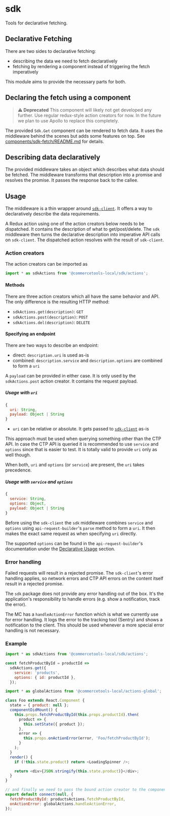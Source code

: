 # sdk

Tools for declarative fetching.

## Declarative Fetching

There are two sides to declarative fetching:

* describing the data we need to fetch declaratively
* fetching by rendering a component instead of triggering the fetch imperatively

This module aims to provide the necessary parts for both.

## Declaring the fetch using a component

> **⚠️ Deprecated** This component will likely not get developed any further. Use regular redux-style action creators for now. In the future we plan to use Apollo to replace this completely.

The provided `Sdk.Get` component can be rendered to fetch data. It uses the
middleware behind the scenes but adds some features on top. See
[components/sdk-fetch/README.md](./components/sdk-fetch/README.md) for details.

## Describing data declaratively

The provided middleware takes an object which describes what data should be
fetched. The middleware transforms that description into a promise and resolves
the promise. It passes the response back to the callee.

## Usage

The middleware is a thin wrapper around [`sdk-client`](https://commercetools.github.io/nodejs/sdk/api/sdkClient.html). It offers a way to declaratively describe the data requirements.

A Redux action using one of the action creators below needs to be dispatched. It contains the description of what to get/post/delete. The `sdk` middleware then turns the declarative description into imperative API calls on `sdk-client`. The dispatched action resolves with the result of `sdk-client`.

### Action creators

The action creators can be imported as

```js
import * as sdkActions from '@commercetools-local/sdk/actions';
```

#### Methods

There are three action creators which all have the same behavior and API. The only difference is the resulting HTTP method:

* `sdkActions.get(description)`: `GET`
* `sdkActions.post(description)`: `POST`
* `sdkActions.del(description)`: `DELETE`

#### Specifying an endpoint

There are two ways to describe an endpoint:

* direct: `description.uri` is used as-is
* combined: `description.service` and `description.options` are combined to form a `uri`

A `payload` can be provided in either case. It is only used by the `sdkActions.post` action creator. It contains the request payload.

##### Usage with `uri`

```js
{
  uri: String,
  payload: Object | String
}
```

* `uri` can be relative or absolute. It gets passed to [`sdk-client`](https://commercetools.github.io/nodejs/sdk/api/sdkClient.html) as-is

This approach must be used when querying something other than the CTP API. In case the CTP API is queried it is recommended to use `service` and `options` since that is easier to test. It is totally valid to provide `uri` only as well though.

When both, `uri` and `options` (or `service`) are present, the `uri` takes precedence.

##### Usage with `service` and `options`

```js
{
  service: String,
  options: Object,
  payload: Object | String
}
```

Before using the `sdk-client` the `sdk` middleware combines `service` and `options` using `api-request-builder`'s `parse` method to form a `uri`. It then makes the exact same request as when specifying `uri` directly.

The supported `options` can be found in the `api-request-builder`'s documentation under the [Declarative Usage](https://commercetools.github.io/nodejs/sdk/api/apiRequestBuilder.html#declarative-usage) section.

### Error handling

Failed requests will result in a rejected promise. The `sdk-client`'s error handling applies, so network errors and CTP API errors on the content itself result in a rejected promise.

The `sdk` package does not provide any error handling out of the box. It's the application's responsibility to handle errors (e.g. show a notification, track the error).

The MC has a `handleActionError` function which is what we currently use for error handling. It logs the error to the tracking tool (Sentry) and shows a notification to the client. This should be used whenever a more special error handling is not necessary.

### Example

```js
import * as sdkActions from '@commercetools-local/sdk/actions';

const fetchProductById = productId =>
  sdkActions.get({
    service: 'products',
    options: { id: productId },
  });
```

```js
import * as globalActions from '@commercetools-local/actions-global';

class Foo extends React.Component {
  state = { product: null };
  componentDidMount() {
    this.props.fetchProductById(this.props.productId).then(
      product => {
        this.setState({ product });
      },
      error => {
        this.props.onActionError(error, 'Foo/fetchProductById');
      }
    );
  }
  render() {
    if (!this.state.product) return <LoadingSpinner />;

    return <div>{JSON.stringify(this.state.product)}</div>;
  }
}

// and finally we need to pass the bound action creator to the component using plain old redux
export default connect(null, {
  fetchProductById: productsActions.fetchProductById,
  onActionError: globalActions.handleActionError,
});
```
